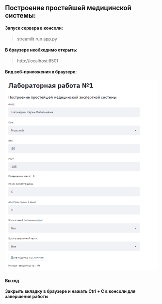 ## Построение простейшей медицинской системы:

#### Запуск сервера в консоли:
>streamlit run app.py
    

#### В браузере необходимо открыть:
>http://localhost:8501

#### Вид веб-приложения в браузере:
![alt text](images/lab1_source.PNG)

#### Выход
**Закрыть вкладку в браузере и нажать Ctrl + C в консоли для завершения работы**
